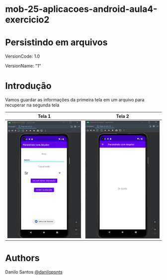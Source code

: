 # mob-25-aplicacoes-android-aula4-exercicio2

# Persistindo em arquivos
VersionCode: 1.0

VersionName: "1"

# Introdução
Vamos guardar as informações da primeira tela em um arquivo para recuperar na segunda tela

| Tela 1     | Tela 2     |  
| ------------- | ------------- |
|![Aplicativo 1](img_readme/v1.png)|![Aplicativo 2](img_readme/v1.1.png)|


# Authors

Danilo Santos
[@danilopsnts](https://www.linkedin.com/in/danilopsnts/)